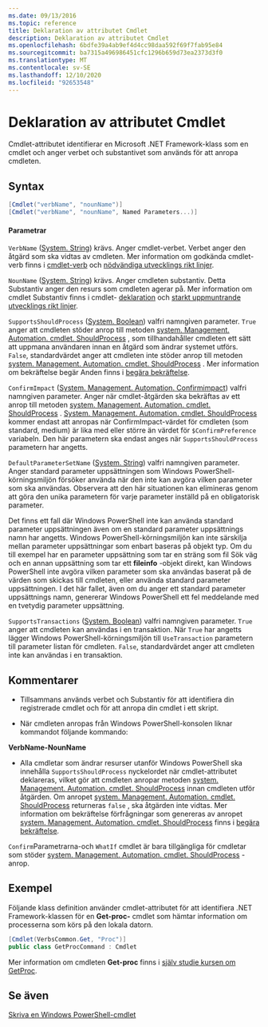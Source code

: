 ```yaml
---
ms.date: 09/13/2016
ms.topic: reference
title: Deklaration av attributet Cmdlet
description: Deklaration av attributet Cmdlet
ms.openlocfilehash: 6bdfe39a4ab9ef4d4cc98daa592f69f7fab95e84
ms.sourcegitcommit: ba7315a496986451cfc1296b659d73ea2373d3f0
ms.translationtype: MT
ms.contentlocale: sv-SE
ms.lasthandoff: 12/10/2020
ms.locfileid: "92653548"
---
```

# <a name="cmdlet-attribute-declaration"></a>Deklaration av attributet Cmdlet

Cmdlet-attributet identifierar en Microsoft .NET Framework-klass som en cmdlet och anger verbet och substantivet som används för att anropa cmdleten.

## <a name="syntax"></a>Syntax

```csharp
[Cmdlet("verbName", "nounName")]
[Cmdlet("verbName", "nounName", Named Parameters...)]
```

#### <a name="parameters"></a>Parametrar

`VerbName` ([System. String](/dotnet/api/System.String)) krävs. Anger cmdlet-verbet. Verbet anger den åtgärd som ska vidtas av cmdleten. Mer information om godkända cmdlet-verb finns i [cmdlet-verb](./approved-verbs-for-windows-powershell-commands.md) och [nödvändiga utvecklings rikt linjer](./required-development-guidelines.md).

`NounName` ([System. String](/dotnet/api/System.String)) krävs. Anger cmdleten substantiv. Detta Substantiv anger den resurs som cmdleten agerar på. Mer information om cmdlet Substantiv finns i cmdlet- [deklaration](./cmdlet-class-declaration.md) och [starkt uppmuntrande utvecklings rikt linjer](./strongly-encouraged-development-guidelines.md).

`SupportsShouldProcess` ([System. Boolean](/dotnet/api/System.Boolean)) valfri namngiven parameter. `True` anger att cmdleten stöder anrop till metoden [system. Management. Automation. cmdlet. ShouldProcess](/dotnet/api/System.Management.Automation.Cmdlet.ShouldProcess) , som tillhandahåller cmdleten ett sätt att uppmana användaren innan en åtgärd som ändrar systemet utförs. `False`, standardvärdet anger att cmdleten inte stöder anrop till metoden [system. Management. Automation. cmdlet. ShouldProcess](/dotnet/api/System.Management.Automation.Cmdlet.ShouldProcess) . Mer information om bekräftelse begär Anden finns i [begära bekräftelse](./requesting-confirmation-from-cmdlets.md).

`ConfirmImpact` ([System. Management. Automation. Confirmimpact](/dotnet/api/System.Management.Automation.ConfirmImpact)) valfri namngiven parameter. Anger när cmdlet-åtgärden ska bekräftas av ett anrop till metoden [system. Management. Automation. cmdlet. ShouldProcess](/dotnet/api/System.Management.Automation.Cmdlet.ShouldProcess) . [System. Management. Automation. cmdlet. ShouldProcess](/dotnet/api/System.Management.Automation.Cmdlet.ShouldProcess) kommer endast att anropas när ConfirmImpact-värdet för cmdleten (som standard, medium) är lika med eller större än värdet för `$ConfirmPreference` variabeln. Den här parametern ska endast anges när `SupportsShouldProcess` parametern har angetts.

`DefaultParameterSetName` ([System. String](/dotnet/api/System.String)) valfri namngiven parameter. Anger standard parameter uppsättningen som Windows PowerShell-körningsmiljön försöker använda när den inte kan avgöra vilken parameter som ska användas. Observera att den här situationen kan elimineras genom att göra den unika parametern för varje parameter inställd på en obligatorisk parameter.

Det finns ett fall där Windows PowerShell inte kan använda standard parameter uppsättningen även om en standard parameter uppsättnings namn har angetts. Windows PowerShell-körningsmiljön kan inte särskilja mellan parameter uppsättningar som enbart baseras på objekt typ. Om du till exempel har en parameter uppsättning som tar en sträng som fil Sök väg och en annan uppsättning som tar ett **fileinfo** -objekt direkt, kan Windows PowerShell inte avgöra vilken parameter som ska användas baserat på de värden som skickas till cmdleten, eller använda standard parameter uppsättningen. I det här fallet, även om du anger ett standard parameter uppsättnings namn, genererar Windows PowerShell ett fel meddelande med en tvetydig parameter uppsättning.

`SupportsTransactions` ([System. Boolean](/dotnet/api/System.Boolean)) valfri namngiven parameter. `True` anger att cmdleten kan användas i en transaktion. När `True` har angetts lägger Windows PowerShell-körningsmiljön till `UseTransaction` parametern till parameter listan för cmdleten. `False`, standardvärdet anger att cmdleten inte kan användas i en transaktion.

## <a name="remarks"></a>Kommentarer

- Tillsammans används verbet och Substantiv för att identifiera din registrerade cmdlet och för att anropa din cmdlet i ett skript.

- När cmdleten anropas från Windows PowerShell-konsolen liknar kommandot följande kommando:

**VerbName-NounName**

- Alla cmdletar som ändrar resurser utanför Windows PowerShell ska innehålla `SupportsShouldProcess` nyckelordet när cmdlet-attributet deklareras, vilket gör att cmdleten anropar metoden [system. Management. Automation. cmdlet. ShouldProcess](/dotnet/api/System.Management.Automation.Cmdlet.ShouldProcess) innan cmdleten utför åtgärden. Om anropet [system. Management. Automation. cmdlet. ShouldProcess](/dotnet/api/System.Management.Automation.Cmdlet.ShouldProcess) returneras `false` , ska åtgärden inte vidtas. Mer information om bekräftelse förfrågningar som genereras av anropet [system. Management. Automation. cmdlet. ShouldProcess](/dotnet/api/System.Management.Automation.Cmdlet.ShouldProcess) finns i [begära bekräftelse](./requesting-confirmation-from-cmdlets.md).

`Confirm`Parametrarna-och `WhatIf` cmdlet är bara tillgängliga för cmdletar som stöder [system. Management. Automation. cmdlet. ShouldProcess](/dotnet/api/System.Management.Automation.Cmdlet.ShouldProcess) -anrop.

## <a name="example"></a>Exempel

Följande klass definition använder cmdlet-attributet för att identifiera .NET Framework-klassen för en **Get-proc-** cmdlet som hämtar information om processerna som körs på den lokala datorn.

```csharp
[Cmdlet(VerbsCommon.Get, "Proc")]
public class GetProcCommand : Cmdlet
```

Mer information om cmdleten **Get-proc** finns i [själv studie kursen om GetProc](./getproc-tutorial.md).

## <a name="see-also"></a>Se även

[Skriva en Windows PowerShell-cmdlet](./writing-a-windows-powershell-cmdlet.md)
